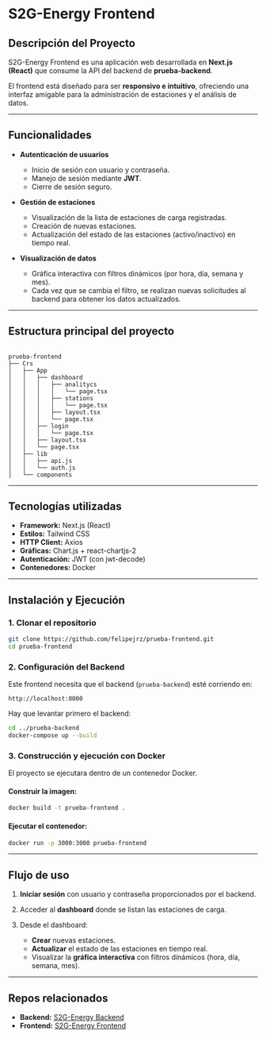 # S2G-Energy Frontend

## Descripción del Proyecto

S2G-Energy Frontend es una aplicación web desarrollada en **Next.js (React)** que consume la API del backend de **prueba-backend**. 

El frontend está diseñado para ser **responsivo e intuitivo**, ofreciendo una interfaz amigable para la administración de estaciones y el análisis de datos.

---

## Funcionalidades

- **Autenticación de usuarios**
  - Inicio de sesión con usuario y contraseña.
  - Manejo de sesión mediante **JWT**.
  - Cierre de sesión seguro.

- **Gestión de estaciones**
  - Visualización de la lista de estaciones de carga registradas.
  - Creación de nuevas estaciones.
  - Actualización del estado de las estaciones (activo/inactivo) en tiempo real.

- **Visualización de datos**
  - Gráfica interactiva con filtros dinámicos (por hora, día, semana y mes).
  - Cada vez que se cambia el filtro, se realizan nuevas solicitudes al backend para obtener los datos actualizados.

---

## Estructura principal del proyecto

```

prueba-frontend
├── Crs
│   ├── App
│   │   ├── dashboard
│   │   │   ├── analitycs
│   │   │   │   └── page.tsx
│   │   │   ├── stations
│   │   │   │   └── page.tsx
│   │   │   ├── layout.tsx
│   │   │   └── page.tsx
│   │   ├── login
│   │   │   └── page.tsx
│   │   ├── layout.tsx
│   │   └── page.tsx
│   ├── lib
│   │   ├── api.js      
│   │   └── auth.js    
│   └── components

````

---

## Tecnologías utilizadas

- **Framework:** Next.js (React)
- **Estilos:** Tailwind CSS
- **HTTP Client:** Axios
- **Gráficas:** Chart.js + react-chartjs-2
- **Autenticación:** JWT (con jwt-decode)
- **Contenedores:** Docker

---

## Instalación y Ejecución

### 1. Clonar el repositorio

```bash
git clone https://github.com/felipejrz/prueba-frontend.git
cd prueba-frontend
````

### 2. Configuración del Backend

Este frontend necesita que el backend (`prueba-backend`) esté corriendo en:

```
http://localhost:8000
```

Hay que levantar primero el backend:

```bash
cd ../prueba-backend
docker-compose up --build
```


### 3. Construcción y ejecución con Docker

El proyecto se ejecutara dentro de un contenedor Docker.

#### Construir la imagen:

```bash
docker build -t prueba-frontend .
```

#### Ejecutar el contenedor:

```bash
docker run -p 3000:3000 prueba-frontend
```

---

## Flujo de uso

1. **Iniciar sesión** con usuario y contraseña proporcionados por el backend.
2. Acceder al **dashboard** donde se listan las estaciones de carga.
3. Desde el dashboard:

   * **Crear** nuevas estaciones.
   * **Actualizar** el estado de las estaciones en tiempo real.
   * Visualizar la **gráfica interactiva** con filtros dinámicos (hora, día, semana, mes).

---

## Repos relacionados

* **Backend:** [S2G-Energy Backend](https://github.com/felipejrz/prueba-backend)
* **Frontend:** [S2G-Energy Frontend](https://github.com/felipejrz/prueba-frontend)
